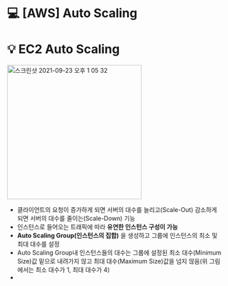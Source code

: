 💻 [AWS] Auto Scaling 
====================================

# 💡 EC2 Auto Scaling
   
<img width="313" alt="스크린샷 2021-09-23 오후 1 05 32" src="https://user-images.githubusercontent.com/57285121/134453158-68a1ba22-a90e-4f70-9f5b-3b1ba696bc44.png">
   
- 클라이언트의 요청이 증가하게 되면 서버의 대수를 늘리고(Scale-Out) 감소하게 되면 서버의 대수를 줄이는(Scale-Down) 기능
- 인스턴스로 들어오는 트래픽에 따라 **유연한 인스턴스 구성이 가능**
- **Auto Scaling Group(인스턴스의 집합)** 을 생성하고 그룹에 인스턴스의 최소 및 최대 대수를 설정
- Auto Scaling Group내 인스턴스들의 대수는 그룹에 설정된 최소 대수(Minimum Size)값 밑으로 내려가지 않고 최대 대수(Maximum Size)값을 넘지 않음(위 그림에서는 최소 대수가 1, 최대 대수가 4)
- 
